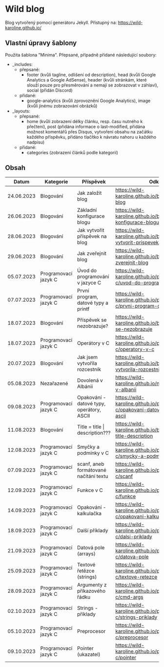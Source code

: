 # Wild blog

Blog vytvořený pomocí generátoru Jekyll. Přístupný na: https://wild-karoline.github.io/

## Vlastní úpravy šablony

Použita šablona "Minima". Přepsané, případně přidané následující soubory: 
- _includes:
  - přepsané:
    - footer (kvůli tagline, odlišení od description), head (kvůli Google Analytics a Google AdSense), header (kvůli stránkám, které slouží pouze pro přesměrování a nemají se zobrazovat v záhlaví), social (přidán Discord)
  - přidané:
    - google-analytics (kvůli zprovoznění Google Analytics), image (kvůli jinému zobrazování obrázků)
- _layouts:
  - přepsané:
    - home (kvůli zobrazení délky článku, resp. času nutného k přečtení), post (přidána informace o last-modified, přidána možnost komentářů přes Disqus, vytvoření obsahu na začátku každého příspěvku, přidáno tlačítko k návratu nahoru u každého nadpisu)
  - přidané:
    - categories (zobrazení článků podle kategorií)
   
## Obsah

| Datum | Kategorie | Příspěvek | Odkaz web | Odkaz Jekyll markdown |
| --- | --- | --- | --- | --- |
| 24.06.2023 | Blogování | Jak založit blog | https://wild-karoline.github.io/blogovani/jak-zalozit-blog | https://github.com/wild-karoline/wild-karoline.github.io/blob/master/docs/_posts/blogovani/2023-06-24-jak-zalozit-blog.markdown |
| 26.06.2023 | Blogování | Základní konfigurace blogu | https://wild-karoline.github.io/blogovani/zakladni-konfigurace-blogu | https://github.com/wild-karoline/wild-karoline.github.io/blob/master/docs/_posts/blogovani/2023-06-26-zakladni-konfigurace-blogu.markdown |
| 28.06.2023 | Blogování | Jak vytvořit příspěvek na blog | https://wild-karoline.github.io/blogovani/jak-vytvorit-prispevek-na-blog | https://github.com/wild-karoline/wild-karoline.github.io/blob/master/docs/_posts/blogovani/2023-06-28-jak-vytvorit-prispevek.markdown |
| 29.06.2023 | Blogování | Jak zveřejnit blog | https://wild-karoline.github.io/blogovani/jak-zverejnit-blog | https://github.com/wild-karoline/wild-karoline.github.io/blob/master/docs/_posts/blogovani/2023-06-29-jak-zverejnit-blog.markdown |
| 05.07.2023 | Programovací jazyk C | Úvod do programování v jazyce C | https://wild-karoline.github.io/programovaci-jazyk-c/uvod-do-programovani-v-jazyce-c | https://github.com/wild-karoline/wild-karoline.github.io/blob/master/docs/_posts/c/2023-07-05-uvod-do-programovani-v-jazyce-c.markdown | 
| 07.07.2023 | Programovací jazyk C | První program, datové typy a printf | https://wild-karoline.github.io/programovaci-jazyk-c/prvni-program-datove-typy-a-printf | https://github.com/wild-karoline/wild-karoline.github.io/blob/master/docs/_posts/c/2023-07-07-prvni-program-datove-typy-a-printf.markdown |
| 18.07.2023 | Blogování | Příspěvek se nezobrazuje? | https://wild-karoline.github.io/blogovani/prispevek-se-nezobrazuje | https://github.com/wild-karoline/wild-karoline.github.io/blob/master/docs/_posts/blogovani/2023-07-18-prispevek-se-nezobrazuje.markdown |
| 18.07.2023 | Programovací jazyk C | Operátory v C | https://wild-karoline.github.io/programovaci-jazyk-c/operatory-v-c | https://github.com/wild-karoline/wild-karoline.github.io/blob/master/docs/_posts/c/2023-07-18-operatory-v-c.markdown |
| 20.07.2023 | Blogování | Jak jsem vytvořila rozcestník | https://wild-karoline.github.io/blogovani/jak-jsem-vytvorila-rozcestnik | https://github.com/wild-karoline/wild-karoline.github.io/blob/master/docs/_posts/blogovani/2023-07-20-jak-jsem-vytvorila-rozcestnik.markdown |
| 05.08.2023 | Nezařazené | Dovolená v Albánii | https://wild-karoline.github.io/nezarazene/dovolena-v-albanii | https://github.com/wild-karoline/wild-karoline.github.io/blob/master/docs/_posts/nezarazene/2023-08-05-dovolena-v-albanii.markdown |
| 09.08.2023 | Programovací jazyk C | Opakování - datové typy, operátory, ASCII | https://wild-karoline.github.io/programovaci-jazyk-c/opakovani-datove-typy-operatory-ascii | https://github.com/wild-karoline/wild-karoline.github.io/blob/master/docs/_posts/c/2023-08-09-opakovani-datove-typy-operatory-ascii.markdown |
| 11.08.2023 | Blogování | Title = title \| description??? | https://wild-karoline.github.io/blogovani/title-tag-title-description | https://github.com/wild-karoline/wild-karoline.github.io/blob/master/docs/_posts/blogovani/2023-08-11-title-tag-title-description.markdown |
| 12.08.2023 | Programovací jazyk C | Smyčky a podmínky v C |https://wild-karoline.github.io/programovaci-jazyk-c/smycky-a-podminky | https://github.com/wild-karoline/wild-karoline.github.io/blob/master/docs/_posts/c/2023-08-12-smycky-a-podminky.markdown |
| 07.09.2023 | Programovací jazyk C | scanf, aneb formátované načítání textu | https://wild-karoline.github.io/programovaci-jazyk-c/scanf | https://github.com/wild-karoline/wild-karoline.github.io/blob/master/docs/_posts/c/2023-09-07-scanf.markdown |
| 12.09.2023 | Programovací jazyk C | Funkce v C | https://wild-karoline.github.io/programovaci-jazyk-c/funkce | https://github.com/wild-karoline/wild-karoline.github.io/blob/master/docs/_posts/c/2023-09-12-funkce.markdown |
| 14.09.2023 | Programovací jazyk C | Opakování - kalkulačka | https://wild-karoline.github.io/programovaci-jazyk-c/opakovani-kalkulacka | https://github.com/wild-karoline/wild-karoline.github.io/blob/master/docs/_posts/c/2023-09-14-opakovani-kalkulacka.markdown |
| 18.09.2023 | Programovací jazyk C | Další příklady | https://wild-karoline.github.io/programovaci-jazyk-c/dalsi-priklady | https://github.com/wild-karoline/wild-karoline.github.io/blob/master/docs/_posts/c/2023-09-18-dalsi-priklady.markdown |
| 21.09.2023 | Programovací jazyk C | Datová pole (arrays) | https://wild-karoline.github.io/programovaci-jazyk-c/datova-pole | https://github.com/wild-karoline/wild-karoline.github.io/blob/master/docs/_posts/c/2023-09-21-datova-pole.markdown |
| 25.09.2023 | Programovací jazyk C | Textové řetězce (strings) | https://wild-karoline.github.io/programovaci-jazyk-c/textove-retezce | https://github.com/wild-karoline/wild-karoline.github.io/blob/master/docs/_posts/c/2023-09-25-textove-retezce.markdown |
| 28.09.2023 | Programovací jazyk C | Argumenty z příkazového řádku | https://wild-karoline.github.io/programovaci-jazyk-c/cmd-args | https://github.com/wild-karoline/wild-karoline.github.io/blob/master/docs/_posts/c/2023-09-28-argumenty-z-prikazoveho-radku.markdown |
| 02.10.2023 | Programovací jazyk C | Strings - příklady | https://wild-karoline.github.io/programovaci-jazyk-c/strings-priklady | https://github.com/wild-karoline/wild-karoline.github.io/blob/master/docs/_posts/c/2023-10-02-strings-priklady.markdown |
| 05.10.2023 | Programovací jazyk C | Preprocesor | https://wild-karoline.github.io/programovaci-jazyk-c/preprocesor | https://github.com/wild-karoline/wild-karoline.github.io/blob/master/docs/_posts/c/2023-10-05-preprocesor.markdown |
| 09.10.2023 | Programovací jazyk C | Pointer (ukazatel) | https://wild-karoline.github.io/programovaci-jazyk-c/pointer | https://github.com/wild-karoline/wild-karoline.github.io/blob/master/docs/_posts/c/2023-10-09-pointer.markdown |
